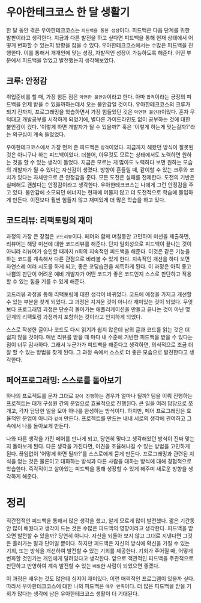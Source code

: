 # 우아한테크코스 한 달 생활기

한 달 동안 겪은 우아한테크코스는 `피드백을 통한 성장`이다. 피드백은 다음 단계를 위한 발판이라고 생각한다. 
지금과 다른 발전을 하고 싶다면 피드백을 통해 현재 상태에서 어떻게 변화할 수 있는지 방향을 잡을 수 있다. 
우아한테크코스에서는 수많은 피드백을 진행한다. 이를 통해서 개개인에 맞는 성장, 자발적인 성장이 가능하도록 해준다. 
어떤 부분에서 피드백을 얻었고 발전했는지 생각해보았다.

## 크루: 안정감

취업준비를 할 때, 가장 힘든 점은 `막연한 불안감`이라고 한다. 아마 `합격`이라는 긍정의 피드백을 언제 받을 수 있을까하는데서 오는 불안감일 것이다.
우아한테크코스의 크루가 되기 전까지, 프로그래밍을 학습하면서 가장 힘들었던 것은 `막연한 불안감`이었다. 
혼자 무턱대고 개발공부를 시작하게 되었기에, 별다른 가이드라인도 없이 공부하는 것에 대한 불안감이 컸다. 
'이렇게 하면 개발자가 될 수 있을까?' 혹은 '이렇게 하는게 맞는걸까?'라는 의구심이 계속 들었었다.

우아한테크코스에서 가장 먼저 준 피드백은 `합격`이었다. 지금까지 해왔던 방식이 잘못된 것은 아니구나 하는 피드백이었다. 
더불어, 아무것도 모르는 상태에서도 노력하면 원하는 것을 할 수 있는 생각이 들었다. 지금은 모르는 게 많아도 노력하다 보면 원하는 모습의 개발자가 될 수 있다는 자신감이 생겼다. 
방향이 흔들릴 때, 같이할 수 있는 크루와 코치가 있다는 자체만으로 큰 안정감을 준다. 모든 도전은 실패를 전제한다. 도전의 기반은 실패해도 괜찮다는 안정감이라고 생각한다. 우아한테크코스는 나에게 그런 안정감을 주고 있다. 
불안감에 소모되던 에너지는 현재에 머물지 않고 더 도전적으로 학습에 몰입하게 만든다. 이전보다 훨씬 힘들지 않고 재미있게 더 많은 학습을 하고 있다.

## 코드리뷰: 리팩토링의 재미

과정의 가장 큰 장점은 `코드리뷰`이다. 페어와 함께 며칠동안 고민하여 미션을 제출하면, 리뷰어는 해당 미션에 대한 코드리뷰를 해준다. 
단지 일회성으로 피드백이 끝나는 것이 아니라 리뷰어가 승인할 때까지 n회의 지속적인 피드백을 해준다. 이것은 같은 기능을 하는 코드를 계속해서 다른 관점으로 바라볼 수 있게 한다. 
지속적인 개선을 하다 보면 자연스레 여러 시도를 하게 되고, 좋은 코딩습관을 체득하게 된다. 
이 과정은 아직 좋고 나쁨의 판단이 어려운 예비 개발자가 어떤 코드가 좋은 코드인지 스스로 판단하고 적용할 수 있는 힘을 기를 수 있게 해준다.

코드리뷰 과정을 통해 리팩토링에 대한 생각이 바뀌었다. 코드에 애정을 가지고 개선할 수 있는 부분을 찾게 되었다. 그 과정은 지겨운 것이 아니라 재미있는 것이 되었다. 
무엇보다 프로그래밍 과정은 단순히 돌아가는 애플리케이션을 만들고 끝나는 것이 아닌 몇 단계의 리팩토링 과정까지 포함하는 것이라고 인지하게 되었다.

스스로 작성한 글이나 코드도 다시 읽기가 쉽지 않은데 남의 글과 코드를 읽는 것은 더 쉽지 않을 것이다. 
매번 리뷰를 받을 때 마다 내 수준에 기반한 피드백을 받을 수 있다는 점이 너무 감사하다. 
그래서 누군가가 피드백을 해준다고 생각하면, 의식적으로 조금 더 잘 할 수 있는 방법을 찾게 된다. 그 과정 속에서 스스로 더 좋은 모습으로 발전한다고 생각한다.

## 페어프로그래밍: 스스로를 돌아보기

하나의 프로젝트를 문자 그대로 `같이 진행`하는 경우가 얼마나 될까? 팀을 이뤄 진행하는 프로젝트는 대개 구성원 간의 분업으로 효율적으로 진행된다. 
큰 일을 여러 담당으로 쪼개고, 각자 담당한 일을 모아 하나를 완성하는 방식이다. 하지만, 페어 프로그래밍은 효율적인 분업이 아니라 `같이` 만든다. 
프로젝트를 만드는 내내 서로의 생각에 관여하고 그 속에서 나를 돌아보게 만든다.

나와 다른 생각을 가진 페어를 만나게 되고, 당연히 맞다고 생각해왔던 방식이 진짜 맞는지 돌아보게 된다. 
다른 생각을 가진다면, 이견을 조율해나갈 수 있는 방법을 고민하게 된다. 끊임없이 '어떻게 하면 될까?'를 스스로에게 묻게 만든다. 
프로그래밍과 관련된 지식을 얻는 것은 물론이고 대화하는 방식과 다른 사람을 대하는 방식에 대해 경험적으로 학습한다. 
즉각적이고 살아있는 피드백을 통해 성장할 수 있게 해주며 새로운 방향을 생각하게 해준다.

# 정리

직간접적인 피드백을 통해서 많은 생각을 했고, 알게 모르게 많이 발전했다. 
짧은 기간동안 많이 배웠다고 생각이 드는 것은 수많은 피드백의 영향이라고 생각한다. 
피드백을 받으면 발전할 수 있을까? 당연히 아니다. 
자신을 되돌아 보지 않고 그대로 지낸다면 그것은 흘러가는 말과 단어일 뿐이다. 
하지만 피드백은 자신의 방식에 확신을 가질 수 있는 기회, 또는 방식을 개선하여 발전할 수 있는 기회를 제공한다.
기회가 주어질 때, 어떻게 변화할 것인가는 개인에게 달려있다고 생각한다.
앞으로 객관적인 피드백을 주관적으로 판단하고 반영하여 계속 발전할 수 있는 `배럴`한 사람이 되었으면 좋겠다.

이 과정은 배우는 것도 많은데 심지어 재미있다. 이런 매력적인 프로그램이 있을까 싶다.
따라서 우아한테크코스에 대한 나의 피드백은 `매우 만족`이다. 
더 많은 피드백을 받을 기회가 많다는 생각에 남은 우아한테크코스 생활이 더 기대된다. 
